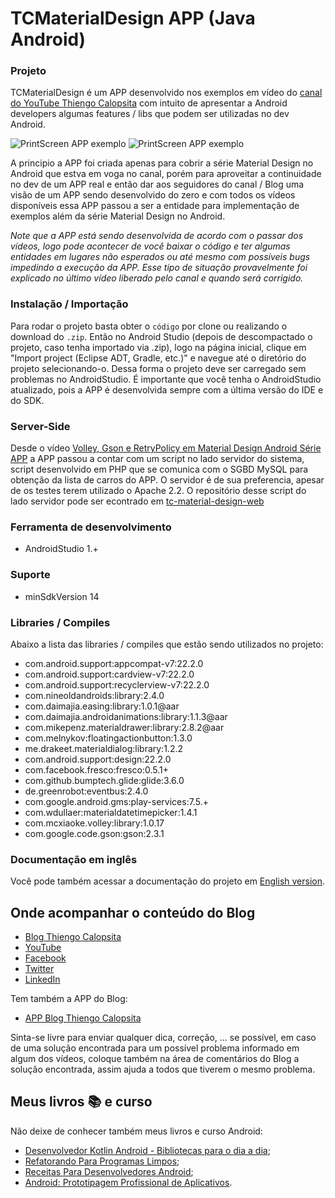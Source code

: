 TCMaterialDesign APP (Java Android)
===========================================

### Projeto

TCMaterialDesign é um APP desenvolvido nos exemplos em vídeo do [canal do YouTube Thiengo Calopsita](https://www.youtube.com/user/thiengoCalopsita) com intuito de apresentar a Android developers algumas features / libs que podem ser utilizadas no dev Android.

![PrintScreen APP exemplo](https://s3-sa-east-1.amazonaws.com/thiengo-calopsita/github/device-2015-06-07-122119.png)
![PrintScreen APP exemplo](https://s3-sa-east-1.amazonaws.com/thiengo-calopsita/github/device-2015-07-19-211451.png)

A principio a APP foi criada apenas para cobrir a série Material Design no Android que estva em voga no canal, porém para aproveitar a continuidade no dev de um APP real e então dar aos seguidores do canal / Blog uma visão de um APP sendo desenvolvido do zero e com todos os vídeos disponíveis essa APP passou a ser a entidade para implementação de exemplos além da série Material Design no Android.

*Note que a APP está sendo desenvolvida de acordo com o passar dos vídeos, logo pode acontecer de você baixar o código e ter algumas entidades em lugares não esperados ou até mesmo com possíveis bugs impedindo a execução da APP. Esse tipo de situação provavelmente foi explicado no último vídeo liberado pelo canal e quando será corrigido.*

### Instalação / Importação

Para rodar o projeto basta obter o `código` por clone ou realizando o download do `.zip`. Então no Android Studio (depois de descompactado o projeto, caso tenha importado via .zip), logo na página inicial, clique em "Import project (Eclipse ADT, Gradle, etc.)" e navegue até o diretório do projeto selecionando-o. Dessa forma o projeto deve ser carregado sem problemas no AndroidStudio. É importante que você tenha o AndroidStudio atualizado, pois a APP é desenvolvida sempre com a última versão do IDE e do SDK.

### Server-Side

Desde o vídeo [Volley, Gson e RetryPolicy em Material Design Android Série APP](http://www.thiengo.com.br/volley-gson-e-retrypolicy-em-material-design-android-serie-app) a APP passou a contar com um script no lado servidor do sistema, script desenvolvido em PHP que se comunica com o SGBD MySQL para obtenção da lista de carros do APP. O servidor é de sua preferencia, apesar de os testes terem utilizado o Apache 2.2. O repositório desse script do lado servidor pode ser econtrado em [tc-material-design-web](https://github.com/viniciusthiengo/tc-material-design-web)

### Ferramenta de desenvolvimento

* AndroidStudio 1.+

### Suporte

* minSdkVersion 14

### Libraries / Compiles

Abaixo a lista das libraries / compiles que estão sendo utilizados no projeto:

* com.android.support:appcompat-v7:22.2.0
* com.android.support:cardview-v7:22.2.0
* com.android.support:recyclerview-v7:22.2.0
* com.nineoldandroids:library:2.4.0
* com.daimajia.easing:library:1.0.1@aar
* com.daimajia.androidanimations:library:1.1.3@aar
* com.mikepenz.materialdrawer:library:2.8.2@aar
* com.melnykov:floatingactionbutton:1.3.0
* me.drakeet.materialdialog:library:1.2.2
* com.android.support:design:22.2.0
* com.facebook.fresco:fresco:0.5.1+
* com.github.bumptech.glide:glide:3.6.0
* de.greenrobot:eventbus:2.4.0
* com.google.android.gms:play-services:7.5.+
* com.wdullaer:materialdatetimepicker:1.4.1
* com.mcxiaoke.volley:library:1.0.17
* com.google.code.gson:gson:2.3.1

### Documentação em inglês

Você pode também acessar a documentação do projeto em [English version](https://github.com/viniciusthiengo/tc-material-design/blob/master/README-EN.md).

## Onde acompanhar o conteúdo do Blog

* [Blog Thiengo Calopsita](http://www.thiengo.com.br/)
* [YouTube](https://www.youtube.com/user/thiengoCalopsita)
* [Facebook](https://www.facebook.com/thiengoCalopsita)
* [Twitter](https://twitter.com/thiengoCalops)
* [LinkedIn](https://www.linkedin.com/pub/vin%C3%ADcius-thiengo/80/9b1/517)

Tem também a APP do Blog:

* [APP Blog Thiengo Calopsita](https://play.google.com/store/apps/details?id=br.thiengocalopsita&hl=pt_BR)

Sinta-se livre para enviar qualquer dica, correção, ... se possível, em caso de uma solução encontrada para um possível problema informado em algum dos vídeos, coloque também na área de comentários do Blog a solução encontrada, assim ajuda a todos que tiverem o mesmo problema.

## Meus livros 📚 e curso

Não deixe de conhecer também meus livros e curso Android:

- [Desenvolvedor Kotlin Android - Bibliotecas para o dia a dia](https://www.thiengo.com.br/livro-desenvolvedor-kotlin-android);
- [Refatorando Para Programas Limpos](https://www.thiengo.com.br/livro-refatorando-para-programas-limpos);
- [Receitas Para Desenvolvedores Android](https://www.thiengo.com.br/livro-receitas-para-desenvolvedores-android);
- [Android: Prototipagem Profissional de Aplicativos](https://www.udemy.com/course/android-prototipagem-profissional-de-aplicativos/?locale=pt_BR&persist_locale=).
